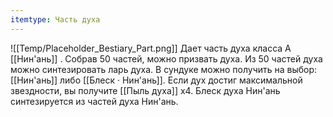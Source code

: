 ```yaml
---
itemtype: Часть духа
---
```

![[Temp/Placeholder_Bestiary_Part.png]]
Дает часть духа класса A [[Нин'ань]] . Собрав 50 частей, можно призвать духа. Из 50 частей духа можно синтезировать ларь духа. В сундуке можно получить на выбор: [[Нин'ань]] либо [[Блеск · Нин'ань]]. Если дух достиг максимальной звездности, вы получите [[Пыль духа]] х4. Блеск духа Нин'ань синтезируется из частей духа Нин'ань.
